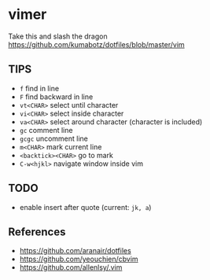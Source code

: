 # vimer

Take this and slash the dragon
https://github.com/kumabotz/dotfiles/blob/master/vim

## TIPS
- `f` find in line
- `F` find backward in line
- `vt<CHAR>` select until character
- `vi<CHAR>` select inside character
- `va<CHAR>` select around character (character is included)
- `gc` comment line
- `gcgc` uncomment line
- `m<CHAR>` mark current line
- `<backtick><CHAR>` go to mark
- `C-w<hjkl>` navigate window inside vim

## TODO
- enable insert after quote (current: `jk, a`)

## References
- https://github.com/aranair/dotfiles
- https://github.com/yeouchien/cbvim
- https://github.com/allenlsy/.vim
